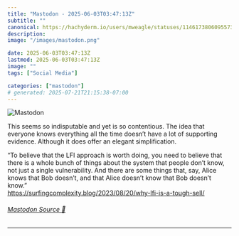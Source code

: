 ```yaml
---
title: "Mastodon - 2025-06-03T03:47:13Z"
subtitle: ""
canonical: https://hachyderm.io/users/mweagle/statuses/114617380609557357
description:
image: "/images/mastodon.png"

date: 2025-06-03T03:47:13Z
lastmod: 2025-06-03T03:47:13Z
image: ""
tags: ["Social Media"]

categories: ["mastodon"]
# generated: 2025-07-21T21:15:38-07:00
---
```

![Mastodon](/images/mastodon.png)

<p>This seems so indisputable and yet is so contentious. The idea that everyone knows everything all the time doesn’t have a lot of supporting evidence. Although it does offer an elegant simplification. </p><p>“To believe that the LFI approach is worth doing, you need to believe that there is a whole bunch of things about the system that people don’t know, not just a single vulnerability. And there are some things that, say, Alice knows that Bob doesn’t, and that Alice doesn’t know that Bob doesn’t know.”<br /><a href="https://surfingcomplexity.blog/2023/08/20/why-lfi-is-a-tough-sell/" target="_blank" rel="nofollow noopener noreferrer" translate="no"><span class="invisible">https://</span><span class="ellipsis">surfingcomplexity.blog/2023/08</span><span class="invisible">/20/why-lfi-is-a-tough-sell/</span></a></p>


###### [Mastodon Source 🐘](https://hachyderm.io/@mweagle/114617380609557357)

___
